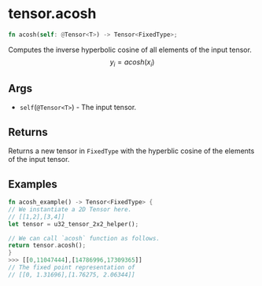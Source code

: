 # tensor.acosh

```rust
fn acosh(self: @Tensor<T>) -> Tensor<FixedType>;
```

Computes the inverse hyperbolic cosine of all elements of the input tensor.
$$
y_i=acosh({x_i})
$$

## Args

* `self`(`@Tensor<T>`) - The input tensor.

## Returns

Returns a new tensor in `FixedType` with the hyperblic cosine of the elements of the input tensor.

## Examples

```rust
fn acosh_example() -> Tensor<FixedType> {
// We instantiate a 2D Tensor here.
// [[1,2],[3,4]]
let tensor = u32_tensor_2x2_helper();

// We can call `acosh` function as follows.
return tensor.acosh();
}
>>> [[0,11047444],[14786996,17309365]]
// The fixed point representation of
// [[0, 1.31696],[1.76275, 2.06344]]
```
